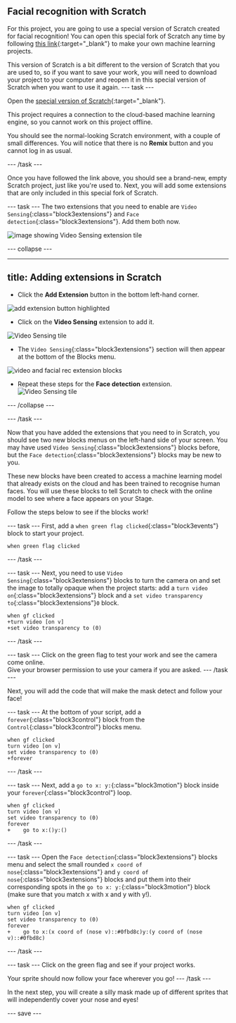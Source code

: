## Facial recognition with Scratch

For this project, you are going to use a special version of Scratch created for facial recognition! You can open this special fork of Scratch any time by following [this link](https://machinelearningforkids.co.uk/scratch3/){:target="_blank"} to make your own machine learning projects.


This version of Scratch is a bit different to the version of Scratch that you are used to, so if you want to save your work, you will need to download your project to your computer and reopen it in this special version of Scratch when you want to use it again.
--- task ---

Open the [special version of Scratch](https://machinelearningforkids.co.uk/scratch3/){:target="_blank"}.
 
This project requires a connection to the cloud-based machine learning engine, so you cannot work on this project offline.

You should see the normal-looking Scratch environment, with a couple of small differences. You will notice that there is no **Remix** button and you cannot log in as usual. 

--- /task ---

Once you have followed the link above, you should see a brand-new, empty Scratch project, just like you're used to. Next, you will add some extensions that are only included in this special fork of Scratch.

--- task ---
The two extensions that you need to enable are `Video Sensing`{:class="block3extensions"} and `Face detection`{:class="block3extensions"}. Add them both now.

![image showing Video Sensing extension tile](images/vision-extensions.JPG)

--- collapse ---

--- 
title: Adding extensions in Scratch
---

+ Click the **Add Extension** button in the bottom left-hand corner.

![add extension button highlighted](images/add-extension-annotated.png)

+ Click on the **Video Sensing** extension to add it.

![Video Sensing tile](images/videosensing.JPG)

+ The `Video Sensing`{:class="block3extensions"} section will then appear at the bottom of the Blocks menu.

![video and facial rec extension blocks](images/video-face-blocks.JPG)

+ Repeat these steps for the **Face detection** extension.
![Video Sensing tile](images/facedetect.JPG)

--- /collapse ---

--- /task ---

Now that you have added the extensions that you need to in Scratch, you should see two new blocks menus on the left-hand side of your screen. You may have used `Video Sensing`{:class="block3extensions"} blocks before, but the `Face detection`{:class="block3extensions"} blocks may be new to you.

These new blocks have been created to access a machine learning model that already exists on the cloud and has been trained to recognise human faces. You will use these blocks to tell Scratch to check with the online model to see where a face appears on your Stage.

Follow the steps below to see if the blocks work!

--- task ---
First, add a `when green flag clicked`{:class="block3events"} block to start your project.
```blocks3
when green flag clicked
```
--- /task ---

--- task ---
Next, you need to use `Video Sensing`{:class="block3extensions"} blocks to turn the camera on and set the image to totally opaque when the project starts: add a `turn video on`{:class="block3extensions"} block and a `set video transparency to`{:class="block3extensions"}`0` block.
```blocks3
when gf clicked
+turn video [on v]
+set video transparency to (0)

```
--- /task ---

--- task ---
Click on the green flag to test your work and see the camera come online.  
Give your browser permission to use your camera if you are asked.
--- /task ---

Next, you will add the code that will make the mask detect and follow your face!

--- task ---
At the bottom of your script, add a `forever`{:class="block3control"} block from the `Control`{:class="block3control"} blocks menu. 
```blocks3
when gf clicked
turn video [on v]
set video transparency to (0)
+forever

```
--- /task ---

--- task ---
Next, add a `go to x: y:`{:class="block3motion"} block inside your `forever`{:class="block3control"} loop.
```blocks3
when gf clicked
turn video [on v]
set video transparency to (0)
forever
+    go to x:()y:()
```
--- /task ---

--- task ---
Open the `Face detection`{:class="block3extensions"} blocks menu and select the small rounded `x coord of nose`{:class="block3extensions"} and `y coord of nose`{:class="block3extensions"} blocks and put them into their corresponding spots in the `go to x: y:`{:class="block3motion"} block (make sure that you match x with x and y with y!).
``` blocks3
when gf clicked
turn video [on v]
set video transparency to (0)
forever
+    go to x:(x coord of (nose v)::#0fbd8c)y:(y coord of (nose v)::#0fbd8c)
```
--- /task ---

--- task ---
Click on the green flag and see if your project works.

Your sprite should now follow your face wherever you go!
--- /task ---

In the next step, you will create a silly mask made up of different sprites that will independently cover your nose and eyes!

--- save ---
